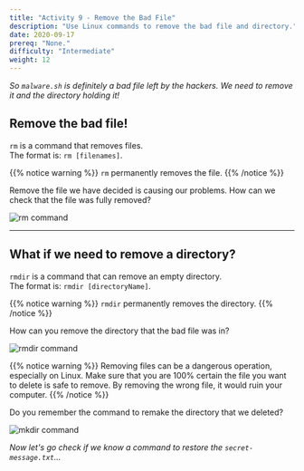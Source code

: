 ```yaml
---
title: "Activity 9 - Remove the Bad File"
description: "Use Linux commands to remove the bad file and directory."
date: 2020-09-17
prereq: "None."
difficulty: "Intermediate"
weight: 12
---
```


*So `malware.sh` is definitely a bad file left by the hackers. We need to remove it and the directory holding it!*

## Remove the bad file!

`rm` is a command that removes files.  
The format is: `rm [filenames]`.

{{% notice warning %}}
`rm` permanently removes the file.
{{% /notice %}}

Remove the file we have decided is causing our problems. How can we check that the file was fully removed?

![rm command](../images/Act9.1.png?classes=border,shadow)

----

## What if we need to remove a directory?

`rmdir` is a command that can remove an empty directory.  
The format is: `rmdir [directoryName]`.

{{% notice warning %}}
`rmdir` permanently removes the directory.
{{% /notice %}}

How can you remove the directory that the bad file was in?

![rmdir command](../images/Act9.2.png?classes=border,shadow)

{{% notice warning %}}
Removing files can be a dangerous operation, especially on Linux. Make sure that you are 100% certain the file you want to delete is safe to remove. By removing the wrong file, it would ruin your computer.
{{% /notice %}}

Do you remember the command to remake the directory that we deleted?

![mkdir command](../images/Act9.3.png?classes=border,shadow)

*Now let's go check if we know a command to restore the `secret-message.txt`...*
